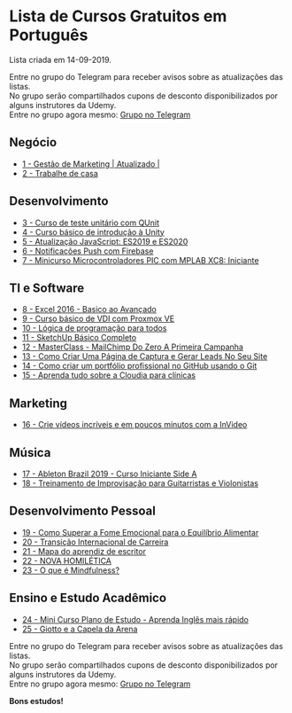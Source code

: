 # Lista de Cursos Gratuitos em Português

Lista criada em 14-09-2019.

Entre no grupo do Telegram para receber avisos sobre as atualizações das listas.  
No grupo serão compartilhados cupons de desconto disponibilizados por alguns instrutores da Udemy.  
Entre no grupo agora mesmo: [Grupo no Telegram](http://bit.ly/2UvKbVX)


## Negócio
 - [ 1 - Gestão de Marketing | Atualizado |](https://www.udemy.com/course/gestao-de-marketing/?deal_code=UDEAFFBRI919&ranMID=39197&ranEAID=FYTGsFWqJEA&ranSiteID=FYTGsFWqJEA-l0.ofKN6m1hJHpjZEj9clA&LSNPUBID=FYTGsFWqJEA)
 - [ 2 - Trabalhe de casa](https://www.udemy.com/course/trabalhe-de-casa/?deal_code=UDEAFFBRI919&ranMID=39197&ranEAID=FYTGsFWqJEA&ranSiteID=FYTGsFWqJEA-l0.ofKN6m1hJHpjZEj9clA&LSNPUBID=FYTGsFWqJEA)


## Desenvolvimento
 - [ 3 - Curso de teste unitário com QUnit](https://www.udemy.com/course/curso-de-teste-unitario-com-qunit/?deal_code=UDEAFFBRI919&ranMID=39197&ranEAID=FYTGsFWqJEA&ranSiteID=FYTGsFWqJEA-l0.ofKN6m1hJHpjZEj9clA&LSNPUBID=FYTGsFWqJEA)
 - [ 4 - Curso básico de introdução à Unity](https://www.udemy.com/course/curso-basico-de-introducao-a-unity/?deal_code=UDEAFFBRI919&ranMID=39197&ranEAID=FYTGsFWqJEA&ranSiteID=FYTGsFWqJEA-l0.ofKN6m1hJHpjZEj9clA&LSNPUBID=FYTGsFWqJEA)
 - [ 5 - Atualização JavaScript: ES2019 e ES2020](https://www.udemy.com/course/atualizacao-javascript-es2019-e-es2020/?deal_code=UDEAFFBRI919&ranMID=39197&ranEAID=FYTGsFWqJEA&ranSiteID=FYTGsFWqJEA-l0.ofKN6m1hJHpjZEj9clA&LSNPUBID=FYTGsFWqJEA)
 - [ 6 - Notificações Push com Firebase](https://www.udemy.com/course/push-firebase/?deal_code=UDEAFFBRI919&ranMID=39197&ranEAID=FYTGsFWqJEA&ranSiteID=FYTGsFWqJEA-l0.ofKN6m1hJHpjZEj9clA&LSNPUBID=FYTGsFWqJEA)
 - [ 7 - Minicurso Microcontroladores PIC com MPLAB XC8: Iniciante](https://www.udemy.com/course/minicurso-microcontroladores-pic-com-mplab-xc8-iniciante/?deal_code=UDEAFFBRI919&ranMID=39197&ranEAID=FYTGsFWqJEA&ranSiteID=FYTGsFWqJEA-l0.ofKN6m1hJHpjZEj9clA&LSNPUBID=FYTGsFWqJEA)


## TI e Software
 - [ 8 - Excel 2016 - Basico ao Avançado](https://www.udemy.com/course/futturocursosexcel2016/?deal_code=UDEAFFBRI919&ranMID=39197&ranEAID=FYTGsFWqJEA&ranSiteID=FYTGsFWqJEA-l0.ofKN6m1hJHpjZEj9clA&LSNPUBID=FYTGsFWqJEA)
 - [ 9 - Curso básico de VDI com Proxmox VE](https://www.udemy.com/course/vdi-com-proxmox-ve/?deal_code=UDEAFFBRI919&ranMID=39197&ranEAID=FYTGsFWqJEA&ranSiteID=FYTGsFWqJEA-l0.ofKN6m1hJHpjZEj9clA&LSNPUBID=FYTGsFWqJEA)
 - [ 10 - Lógica de programação para todos](https://www.udemy.com/course/logica-de-programacao-para-todos/?deal_code=UDEAFFBRI919&ranMID=39197&ranEAID=FYTGsFWqJEA&ranSiteID=FYTGsFWqJEA-l0.ofKN6m1hJHpjZEj9clA&LSNPUBID=FYTGsFWqJEA)
 - [ 11 - SketchUp Básico Completo](https://www.udemy.com/course/sketchup-basico-completo/?deal_code=UDEAFFBRI919&ranMID=39197&ranEAID=FYTGsFWqJEA&ranSiteID=FYTGsFWqJEA-l0.ofKN6m1hJHpjZEj9clA&LSNPUBID=FYTGsFWqJEA)
 - [ 12 - MasterClass - MailChimp Do Zero A Primeira Campanha](https://www.udemy.com/course/masterclass-mailchimp-do-zero-a-primeira-campanha/?deal_code=UDEAFFBRI919&ranMID=39197&ranEAID=FYTGsFWqJEA&ranSiteID=FYTGsFWqJEA-l0.ofKN6m1hJHpjZEj9clA&LSNPUBID=FYTGsFWqJEA)
 - [ 13 - Como Criar Uma Página de Captura e Gerar Leads No Seu Site](https://www.udemy.com/course/como-criar-uma-pagina-de-captura-e-gerar-leads-no-seu-site/?deal_code=UDEAFFBRI919&ranMID=39197&ranEAID=FYTGsFWqJEA&ranSiteID=FYTGsFWqJEA-l0.ofKN6m1hJHpjZEj9clA&LSNPUBID=FYTGsFWqJEA)
 - [ 14 - Como criar um portfólio profissional no GitHub usando o Git](https://www.udemy.com/course/portfolio-profissional-github/?deal_code=UDEAFFBRI919&ranMID=39197&ranEAID=FYTGsFWqJEA&ranSiteID=FYTGsFWqJEA-l0.ofKN6m1hJHpjZEj9clA&LSNPUBID=FYTGsFWqJEA)
 - [ 15 - Aprenda tudo sobre a Cloudia para clínicas](https://www.udemy.com/course/cloudiabot/?deal_code=UDEAFFBRI919&ranMID=39197&ranEAID=FYTGsFWqJEA&ranSiteID=FYTGsFWqJEA-l0.ofKN6m1hJHpjZEj9clA&LSNPUBID=FYTGsFWqJEA)


## Marketing
 - [ 16 - Crie vídeos incríveis e em poucos minutos com a InVideo](https://www.udemy.com/course/crie-videos-com-a-invideo/?deal_code=UDEAFFBRI919&ranMID=39197&ranEAID=FYTGsFWqJEA&ranSiteID=FYTGsFWqJEA-l0.ofKN6m1hJHpjZEj9clA&LSNPUBID=FYTGsFWqJEA)


## Música
 - [ 17 - Ableton Brazil 2019 - Curso Iniciante Side A](https://www.udemy.com/course/producao-musical-ableton-2019-curso-iniciante-side-a/?deal_code=UDEAFFBRI919&ranMID=39197&ranEAID=FYTGsFWqJEA&ranSiteID=FYTGsFWqJEA-l0.ofKN6m1hJHpjZEj9clA&LSNPUBID=FYTGsFWqJEA)
 - [ 18 - Treinamento de Improvisação para Guitarristas e Violonistas](https://www.udemy.com/course/treinamento-de-improvisacao-para-guitarristas-e-violonistas/?deal_code=UDEAFFBRI919&ranMID=39197&ranEAID=FYTGsFWqJEA&ranSiteID=FYTGsFWqJEA-l0.ofKN6m1hJHpjZEj9clA&LSNPUBID=FYTGsFWqJEA)


## Desenvolvimento Pessoal
 - [ 19 - Como Superar a Fome Emocional para o Equilíbrio Alimentar](https://www.udemy.com/course/compulsao-alimentar/?deal_code=UDEAFFBRI919&ranMID=39197&ranEAID=FYTGsFWqJEA&ranSiteID=FYTGsFWqJEA-l0.ofKN6m1hJHpjZEj9clA&LSNPUBID=FYTGsFWqJEA)
 - [ 20 - Transição Internacional de Carreira](https://www.udemy.com/course/transicao-internacional-de-carreira/?deal_code=UDEAFFBRI919&ranMID=39197&ranEAID=FYTGsFWqJEA&ranSiteID=FYTGsFWqJEA-l0.ofKN6m1hJHpjZEj9clA&LSNPUBID=FYTGsFWqJEA)
 - [ 21 - Mapa do aprendiz de escritor](https://www.udemy.com/course/comoescreverumahistoria/?deal_code=UDEAFFBRI919&ranMID=39197&ranEAID=FYTGsFWqJEA&ranSiteID=FYTGsFWqJEA-l0.ofKN6m1hJHpjZEj9clA&LSNPUBID=FYTGsFWqJEA)
 - [ 22 - NOVA HOMILÉTICA](https://www.udemy.com/course/nova-homiletica/?deal_code=UDEAFFBRI919&ranMID=39197&ranEAID=FYTGsFWqJEA&ranSiteID=FYTGsFWqJEA-l0.ofKN6m1hJHpjZEj9clA&LSNPUBID=FYTGsFWqJEA)
 - [ 23 - O que é Mindfulness?](https://www.udemy.com/course/o-que-e-mindfulness/?deal_code=UDEAFFBRI919&ranMID=39197&ranEAID=FYTGsFWqJEA&ranSiteID=FYTGsFWqJEA-l0.ofKN6m1hJHpjZEj9clA&LSNPUBID=FYTGsFWqJEA)


## Ensino e Estudo Acadêmico
 - [ 24 - Mini Curso Plano de Estudo - Aprenda Inglês mais rápido](https://www.udemy.com/course/mini-curso-plano-de-estudo-aprenda-ingles-mais-rapido/?deal_code=UDEAFFBRI919&ranMID=39197&ranEAID=FYTGsFWqJEA&ranSiteID=FYTGsFWqJEA-l0.ofKN6m1hJHpjZEj9clA&LSNPUBID=FYTGsFWqJEA)
 - [ 25 - Giotto e a Capela da Arena](https://www.udemy.com/course/giottocapela/?deal_code=UDEAFFBRI919&ranMID=39197&ranEAID=FYTGsFWqJEA&ranSiteID=FYTGsFWqJEA-l0.ofKN6m1hJHpjZEj9clA&LSNPUBID=FYTGsFWqJEA)


Entre no grupo do Telegram para receber avisos sobre as atualizações das listas.  
No grupo serão compartilhados cupons de desconto disponibilizados por alguns instrutores da Udemy.  
Entre no grupo agora mesmo: [Grupo no Telegram](http://bit.ly/2UvKbVX)


**Bons estudos!**
